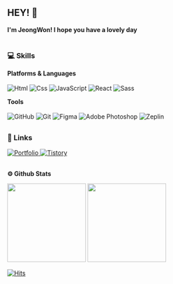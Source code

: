 ## HEY! 🙌 <br> 
 **I'm JeongWon! I hope you have a lovely day**  <br/><br/>

### 💻 Skills
**Platforms & Languages** <br/><br/>
<img alt="Html" src ="https://img.shields.io/badge/HTML5-E34F26.svg?&style=for-the-badge&logo=HTML5&logoColor=white"/> 
<img alt="Css" src ="https://img.shields.io/badge/CSS3-1572B6.svg?&style=for-the-badge&logo=CSS3&logoColor=white"/> 
<img alt="JavaScript" src ="https://img.shields.io/badge/JavaScript-F7DF1E.svg?&style=for-the-badge&logo=JavaScript&logoColor=black"/> 
<img alt="React" src ="https://img.shields.io/badge/react-61DAFB.svg?&style=for-the-badge&logo=React&logoColor=black"/> 
<img alt="Sass" src ="https://img.shields.io/badge/Sass-CC6699.svg?&style=for-the-badge&logo=Sass&logoColor=white"/> 

**Tools** <br/><br/>
<img alt="GitHub" src ="https://img.shields.io/badge/GitHub-181717.svg?&style=for-the-badge&logo=GitHub&logoColor=white"/> 
<img alt="Git" src ="https://img.shields.io/badge/Git-F05032.svg?&style=for-the-badge&logo=Git&logoColor=white"/> 
<img alt="Figma" src ="https://img.shields.io/badge/Figma-5551FF.svg?&style=for-the-badge&logo=Figma&logoColor=white"/> 
<img alt="Adobe Photoshop" src ="https://img.shields.io/badge/Adobe Photoshop-31A8FF.svg?&style=for-the-badge&logo=Adobe Photoshop&logoColor=white"/> 
<img alt="Zeplin" src ="https://img.shields.io/badge/Zeplin-ee6723.svg?&style=for-the-badge&logo=Zeplin&logoColor=white"/> 
<!-- <img alt="Postman" src ="https://img.shields.io/badge/Postman-FF6C37.svg?&style=for-the-badge&logo=Postman&logoColor=white"/>  -->
## 
### 🔎 Links
<a href = "https://jeongwon.site" target="blank">
 <img alt="Portfolio" src ="https://img.shields.io/badge/Portfolio-333333.svg?&style=for-the-badge"/>
</a>
<a href = "https://y-circle.tistory.com/" target="blank"> 
 <img alt="Tistory" src ="https://img.shields.io/badge/Tistory-333333.svg?&style=for-the-badge"/>
</a>
<!-- <a href = "https://coral-munchkin-d9f.notion.site/JeongWon-Yoo-47df668e52b24b26859bbc63c59bf892" target="blank">
 <img alt="Portfolio" src ="https://img.shields.io/badge/Portfolio-92D6F7.svg?&style=for-the-badge&logo=Notion&logoColor=black"/>
</a> -->

<br/> **⚙ Github Stats** <br/>
<p>
  <img height="180em" src="https://github-readme-stats.vercel.app/api?username=CircleYoo">
  <img height="180em" src="https://github-readme-stats.vercel.app/api/top-langs/?username=CircleYoo&layout=compact">
</p>

<!-- 방문자 수 -->
 [![Hits](https://hits.seeyoufarm.com/api/count/incr/badge.svg?url=https%3A%2F%2Fgithub.com%2FCircleYoo%2Fhit-counter&count_bg=%2374C6ED&title_bg=%23333333&icon=&icon_color=%23333333&title=hits&edge_flat=true)](https://hits.seeyoufarm.com)

<!-- 
  <br/> **✏ studying** <br/>
  <img alt="React" src ="https://img.shields.io/badge/react-61DAFB.svg?&style=for-the-badge&logo=React&logoColor=black"/> 
  <img alt="TypeScript" src ="https://img.shields.io/badge/typescript-3178C6.svg?&style=for-the-badge&logo=typescript&logoColor=white"/>  
-->

<!--
**CircleYoo/CircleYoo** is a ✨ _special_ ✨ repository because its `README.md` (this file) appears on your GitHub profile.
Here are some ideas to get you started:

- 🔭 I’m currently working on ...
- 🌱 I’m currently learning ...
- 👯 I’m looking to collaborate on ...
- 🤔 I’m looking for help with ...
- 💬 Ask me about ...
- 📫 How to reach me: ...
- 😄 Pronouns: ...
- ⚡ Fun fact: ...
-->
